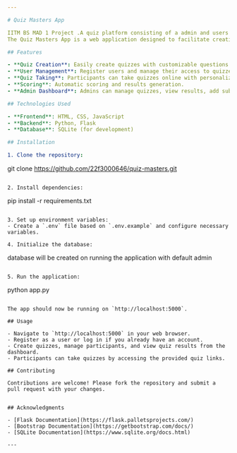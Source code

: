 ```yaml
---

# Quiz Masters App

IITM BS MAD 1 Project .A quiz platform consisting of a admin and users who can find give and see results of quiz 
The Quiz Masters App is a web application designed to facilitate creating and managing quizzes. It provides a user-friendly interface for both quiz creation and participation.

## Features

- **Quiz Creation**: Easily create quizzes with customizable questions and answers. 
- **User Management**: Register users and manage their access to quizzes.
- **Quiz Taking**: Participants can take quizzes online with personalized summary.
- **Scoring**: Automatic scoring and results generation.
- **Admin Dashboard**: Admins can manage quizzes, view results, add subjects,etc.

## Technologies Used

- **Frontend**: HTML, CSS, JavaScript
- **Backend**: Python, Flask
- **Database**: SQLite (for development)

## Installation

1. Clone the repository:
   ```
   git clone https://github.com/22f3000646/quiz-masters.git
   ```

2. Install dependencies:
   ```
   pip install -r requirements.txt
   ```

3. Set up environment variables:
   - Create a `.env` file based on `.env.example` and configure necessary variables.

4. Initialize the database:
   ```
   database will be created on running the application with default admin 
   ```

5. Run the application:
   ```
   python app.py
   ```

The app should now be running on `http://localhost:5000`.

## Usage

- Navigate to `http://localhost:5000` in your web browser.
- Register as a user or log in if you already have an account.
- Create quizzes, manage participants, and view quiz results from the dashboard.
- Participants can take quizzes by accessing the provided quiz links.

## Contributing

Contributions are welcome! Please fork the repository and submit a pull request with your changes.


## Acknowledgments

- [Flask Documentation](https://flask.palletsprojects.com/)
- [Bootstrap Documentation](https://getbootstrap.com/docs/)
- [SQLite Documentation](https://www.sqlite.org/docs.html)

---
```

